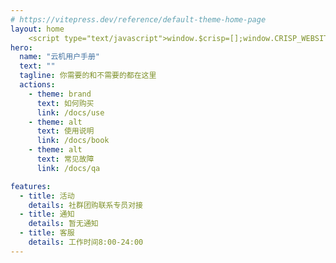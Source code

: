 ```yaml
---
# https://vitepress.dev/reference/default-theme-home-page
layout: home
    <script type="text/javascript">window.$crisp=[];window.CRISP_WEBSITE_ID="81a9ae25-5561-439c-8abb-ca92fcf9c2fb";(function(){d=document;s=d.createElement("script");s.src="https://client.crisp.chat/l.js";s.async=1;d.getElementsByTagName("head")[0].appendChild(s);})();</script>
hero:
  name: "云机用户手册"
  text: ""
  tagline: 你需要的和不需要的都在这里
  actions:
    - theme: brand
      text: 如何购买
      link: /docs/use
    - theme: alt
      text: 使用说明
      link: /docs/book
    - theme: alt
      text: 常见故障
      link: /docs/qa   

features:
  - title: 活动
    details: 社群团购联系专员对接
  - title: 通知
    details: 暂无通知
  - title: 客服
    details: 工作时间8:00-24:00
---
```


